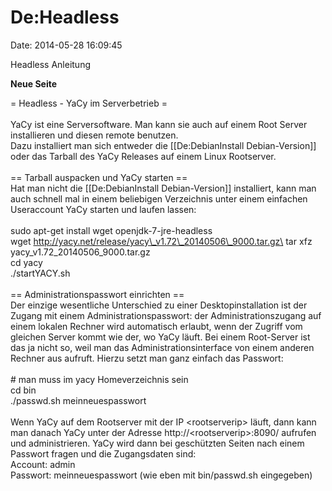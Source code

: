 De:Headless
===========

Date: 2014-05-28 16:09:45

Headless Anleitung

**Neue Seite**

<div>

= Headless - YaCy im Serverbetrieb =\
\
YaCy ist eine Serversoftware. Man kann sie auch auf einem Root Server
installieren und diesen remote benutzen.\
Dazu installiert man sich entweder die \[\[De:DebianInstall
Debian-Version\]\] oder das Tarball des YaCy Releases auf einem Linux
Rootserver.\
\
== Tarball auspacken und YaCy starten ==\
Hat man nicht die \[\[De:DebianInstall Debian-Version\]\] installiert,
kann man auch schnell mal in einem beliebigen Verzeichnis unter einem
einfachen Useraccount YaCy starten und laufen lassen:\
\
sudo apt-get install wget openjdk-7-jre-headless\
wget http://yacy.net/release/yacy\_v1.72\_20140506\_9000.tar.gz\
tar xfz yacy\_v1.72\_20140506\_9000.tar.gz\
cd yacy\
./startYACY.sh\
\
== Administrationspasswort einrichten ==\
Der einzige wesentliche Unterschied zu einer Desktopinstallation ist der
Zugang mit einem Administrationspasswort: der Administrationszugang auf
einem lokalen Rechner wird automatisch erlaubt, wenn der Zugriff vom
gleichen Server kommt wie der, wo YaCy läuft. Bei einem Root-Server ist
das ja nicht so, weil man das Administrationsinterface von einem anderen
Rechner aus aufruft. Hierzu setzt man ganz einfach das Passwort:\
\
\# man muss im yacy Homeverzeichnis sein\
cd bin\
./passwd.sh meinneuespasswort\
\
Wenn YaCy auf dem Rootserver mit der IP \<rootserverip\> läuft, dann
kann man danach YaCy unter der Adresse http://\<rootserverip\>:8090/
aufrufen und administrieren. YaCy wird dann bei geschützten Seiten nach
einem Passwort fragen und die Zugangsdaten sind:\
Account: admin\
Passwort: meinneuespasswort (wie eben mit bin/passwd.sh eingegeben)

</div>
